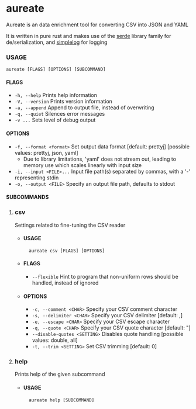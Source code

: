 # aureate

Aureate is an data enrichment tool for converting CSV into JSON and YAML

It is written in pure rust and makes use of the [serde](https://serde.rs/) library family for de/serialization, and [simplelog](https://github.com/Drakulix/simplelog.rs) for logging

### USAGE

    aureate [FLAGS] [OPTIONS] [SUBCOMMAND]

#### FLAGS

* `-h, --help`       Prints help information
* `-V, --version`    Prints version information
* `-a, --append`     Append to output file, instead of overwriting
* `-q, --quiet`      Silences error messages
* `-v ...`           Sets level of debug output

#### OPTIONS

* `-f, --format <format>`    Set output data format [default: prettyj]  [possible values: prettyj, json, yaml]
  * Due to library limitations, 'yaml' does not stream out, leading to memory use which scales linearly with input size
* `-i, --input <FILE>...`    Input file path(s) separated by commas, with a '-' representing stdin
* `-o, --output <FILE>`      Specify an output file path, defaults to stdout

#### SUBCOMMANDS

1. ### csv

    Settings related to fine-tuning the CSV reader

    * #### USAGE

            aureate csv [FLAGS] [OPTIONS]

    * #### FLAGS

        * `--flexible`    Hint to program that non-uniform rows should be handled, instead of ignored

    * #### OPTIONS

        * `-c, --comment <CHAR>`              Specify your CSV comment character
        * `-s, --delimiter <CHAR>`            Specify your CSV delimiter [default: ,]
        * `-e, --escape <CHAR>`               Specify your CSV escape character
        * `-q, --quote <CHAR>`                Specify your CSV quote character [default: "]
        * `--disable-quotes <SETTING>`        Disables quote handling [possible values: double, all]
        * `-t, --trim <SETTING>`              Set CSV trimming [default: 0]

2. ### help

    Prints help of the given subcommand

    * #### USAGE

            aureate help [SUBCOMMAND]